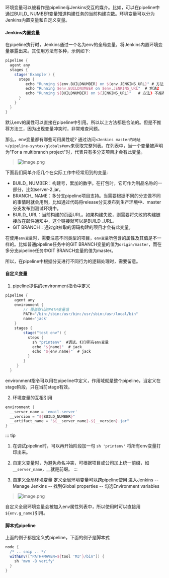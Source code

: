 环境变量可以被看作是pipeline与Jenkins交互的媒介。比如，可以在pipeline中通过BUILD_ NUMBER变量知道构建任务的当前构建次数。环境变量可以分为Jenkins内置变量和自定义变量。

#### Jenkins内置变量

在pipeline执行时，Jenkins通过一个名为env的全局变量，将Jenkins内置环境变量暴露出来。其使用方法有多种，示例如下:

```groovy
pipeline {
  agent any
  stages {
    stage('Example') {
      steps {
         echo "Running ${env.BUILDNUMBER} on ${env.JENKINS_URL}" # 方法1
         echo "Running $env.BUILDNUMBER on $env.JENKINS_URL"  # 方法2
         echo "Running ${BUILDNUMBER} on ${JENKINS_URL}"   # 方法3 不推荐，难排查
      }
    }
  }
}
```
默认env的属性可以直接在pipeline中引用。所以以上方法都是合法的。但是不推荐方法三，因为出现变量冲突时，非常难查问题。

那么，env变量都有哪些可用属性呢?
通过访问`<Jenkins master的地址>/pipeline-syntax/globals#env`来获取完整列表。在列表中，当一个变量被声明为"For a multibranch project"时，代表只有多分支项目才会有此变量。
> ![image.png](https://hexo-blog.pek3b.qingstor.com/upload_images/71414-baabcdac51cce97a.png?imageMogr2/auto-orient/strip%7CimageView2/2/w/1240)

下面我们简单介绍几个在实际工作中经常用到的变量:

* BUILD_ NUMBER：构建号，累加的数字。在打包时，它可作为制品名称的一部分，比如server-2.jar。
* BRANCH_ NAME：多分支pipeline项目支持。当需要根据不同的分支做不同的事情时就会用到，比如通过代码将release分支发布到生产环境中、master分支发布到测试环境中。
* BUILD_ URL：当前构建的页面URL。如果构建失败，则需要将失败的构建链接放在邮件通知中，这个链接就可以是BUILD _URL。
* GIT BRANCH：通过git拉取的源码构建的项目才会有此变量。

在使用`env变量`时，需要注意不同类型的项目，`env变量`所包含的属性及其值是不一样的。比如普通pipeline任务中的GIT BRANCH变量的值为`origin/master`，而在多分支pipeline任务中GIT BRANCH变量的值为master。

所以，在pipeline中根据分支进行不同行为的逻辑处理时，需要留意。

#### 自定义变量
1. pipeline提供的environment指令中定义
```groovy
pipeline {
    agent any
    environment {
        // 覆盖默认的PATH变量值
        PATH="/bin:/sbin:/usr/bin:/usr/sbin:/usr/local/bin"
        name='jack'
    }
    stages {
        stage("test env") {
          steps {
            sh "printenv"  #调试，打印所有env变量
            echo "${name}"  # jack
            echo "${env.name}"  # jack
          }
        }
     }
  }
```

environment指令可以用在pipeline中定义，作用域就是整个pipeline，当定义在stage阶段，只在当前stage有效。

2. 环境变量的互相引用
```groovy
environment {
  __server_name = 'email-server'
  __version = "${BUILD_NUMBER}"
  __artifact_name = "${__server_name}-${__version}.jar"
}
```

::: tip
1. 在调试pipeline时，可以再开始阶段加一句 `sh 'printenv'` 将所有env变量打印出来。
2. 自定义变量时，为避免命名冲突，可根据项目或公司加上统一前缀，如`__server_name`，__就是前缀。
:::

3. 自定义全局环境变量
定义全局环境变量可以跨pipeline使用
进入Jenkins -- Manage Jenkins -- 找到Global properties -- 勾选Environment variables
> ![image.png](https://hexo-blog.pek3b.qingstor.com/upload_images/71414-76eb6395b3d648ae.png?imageMogr2/auto-orient/strip%7CimageView2/2/w/1240)

自定义全局环境变量会被加入env属性列表中，所以使用时可以直接用`${env.g_name}`引用。

#### 脚本式pipeline
上面的例子都是定义式pipeline，下面的例子是脚本式
```groovy
node {
  /* .. snip .. */
  withEnv(["PATH+MAVEN=${tool 'M3'}/bin"]) {
    sh 'mvn -B verify'
  }
}
```
